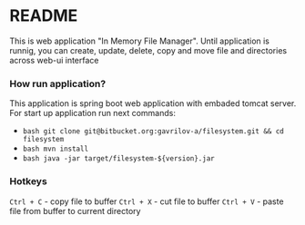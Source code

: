 # README #

This is web application "In Memory File Manager".
Until application is runnig, you can create, update, delete, copy and move file and directories
across web-ui interface

### How run application? ###

This application is spring boot web application with embaded tomcat server.
For start up application run next commands:

* ```bash git clone git@bitbucket.org:gavrilov-a/filesystem.git && cd filesystem```
* ```bash mvn install```
* ```bash java -jar target/filesystem-${version}.jar```


### Hotkeys ###

`Ctrl + C` - copy file to buffer
`Ctrl + X` - cut file to buffer
`Ctrl + V` - paste file from buffer to current directory
